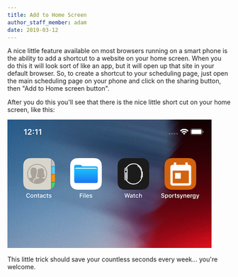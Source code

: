 ```yaml
---
title: Add to Home Screen
author_staff_member: adam
date: 2019-03-12
---
```


A nice little feature available on most browsers running on a smart phone is the ability to add a shortcut to a website on your home screen. When you do this it will look sort of like an app, but it will open up that site in your default browser. So, to create a shortcut to your scheduling page, just open the main scheduling page on your phone and click on the sharing button, then "Add to Home screen button". 

After you do this you'll see that there is the nice little short cut on your home screen, like this:

![This is called in iPhone](/images/homescreen.png)

This little trick should save your countless seconds every week... you're welcome.